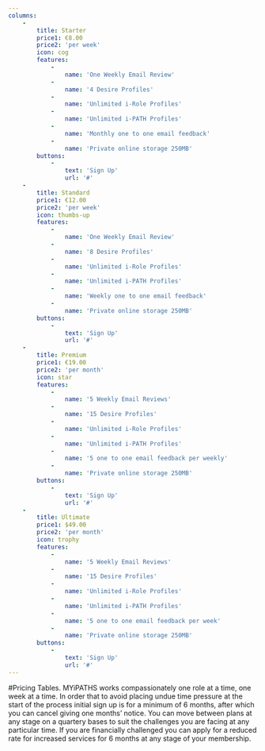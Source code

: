 ```yaml
---
columns:
    -
        title: Starter
        price1: €8.00
        price2: 'per week'
        icon: cog
        features:
            -
                name: 'One Weekly Email Review'
            -
                name: '4 Desire Profiles'
            -
                name: 'Unlimited i-Role Profiles'
            -
                name: 'Unlimited i-PATH Profiles'
            -
                name: 'Monthly one to one email feedback'
            -
                name: 'Private online storage 250MB'
        buttons:
            -
                text: 'Sign Up'
                url: '#'
    -
        title: Standard
        price1: €12.00
        price2: 'per week'
        icon: thumbs-up
        features:
            -
                name: 'One Weekly Email Review'
            -
                name: '8 Desire Profiles'
            -
                name: 'Unlimited i-Role Profiles'
            -
                name: 'Unlimited i-PATH Profiles'
            -
                name: 'Weekly one to one email feedback'
            -
                name: 'Private online storage 250MB'
        buttons:
            -
                text: 'Sign Up'
                url: '#'
    -
        title: Premium
        price1: €19.00
        price2: 'per month'
        icon: star
        features:
            -
                name: '5 Weekly Email Reviews'
            -
                name: '15 Desire Profiles'
            -
                name: 'Unlimited i-Role Profiles'
            -
                name: 'Unlimited i-PATH Profiles'
            -
                name: '5 one to one email feedback per weekly'
            -
                name: 'Private online storage 250MB'
        buttons:
            -
                text: 'Sign Up'
                url: '#'
    -
        title: Ultimate
        price1: $49.00
        price2: 'per month'
        icon: trophy
        features:
            -
                name: '5 Weekly Email Reviews'
            -
                name: '15 Desire Profiles'
            -
                name: 'Unlimited i-Role Profiles'
            -
                name: 'Unlimited i-PATH Profiles'
            -
                name: '5 one to one email feedback per week'
            -
                name: 'Private online storage 250MB'
        buttons:
            -
                text: 'Sign Up'
                url: '#'
---
```


#Pricing Tables.
MYiPATHS works compassionately one role at a time, one week at a time. In order that to avoid placing undue time pressure at the start of the process initial sign up is for a minimum of 6 months, after which you can cancel giving one months’ notice. You can move between plans at any stage on a quartery bases to suit the challenges you are facing at any particular time. 
If you are financially challenged you can apply for a reduced rate for increased services for 6 months at any stage of your membership.
